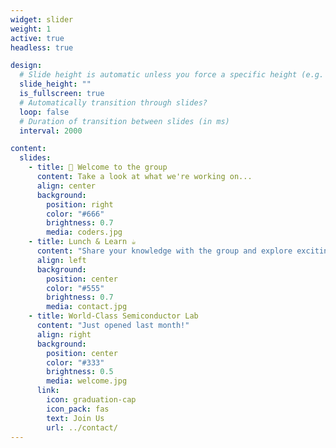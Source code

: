 ```yaml
---
widget: slider
weight: 1
active: true
headless: true

design:
  # Slide height is automatic unless you force a specific height (e.g. '400px')
  slide_height: ""
  is_fullscreen: true
  # Automatically transition through slides?
  loop: false
  # Duration of transition between slides (in ms)
  interval: 2000

content:
  slides:
    - title: 👋 Welcome to the group
      content: Take a look at what we're working on...
      align: center
      background:
        position: right
        color: "#666"
        brightness: 0.7
        media: coders.jpg
    - title: Lunch & Learn ☕️
      content: "Share your knowledge with the group and explore exciting new topics together!"
      align: left
      background:
        position: center
        color: "#555"
        brightness: 0.7
        media: contact.jpg
    - title: World-Class Semiconductor Lab
      content: "Just opened last month!"
      align: right
      background:
        position: center
        color: "#333"
        brightness: 0.5
        media: welcome.jpg
      link:
        icon: graduation-cap
        icon_pack: fas
        text: Join Us
        url: ../contact/
---
```

